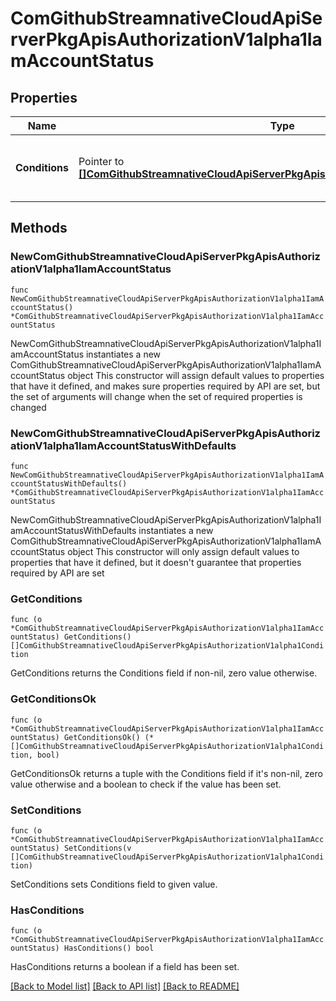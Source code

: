 # ComGithubStreamnativeCloudApiServerPkgApisAuthorizationV1alpha1IamAccountStatus

## Properties

Name | Type | Description | Notes
------------ | ------------- | ------------- | -------------
**Conditions** | Pointer to [**[]ComGithubStreamnativeCloudApiServerPkgApisAuthorizationV1alpha1Condition**](ComGithubStreamnativeCloudApiServerPkgApisAuthorizationV1alpha1Condition.md) | Conditions is an array of current observed conditions. | [optional] 

## Methods

### NewComGithubStreamnativeCloudApiServerPkgApisAuthorizationV1alpha1IamAccountStatus

`func NewComGithubStreamnativeCloudApiServerPkgApisAuthorizationV1alpha1IamAccountStatus() *ComGithubStreamnativeCloudApiServerPkgApisAuthorizationV1alpha1IamAccountStatus`

NewComGithubStreamnativeCloudApiServerPkgApisAuthorizationV1alpha1IamAccountStatus instantiates a new ComGithubStreamnativeCloudApiServerPkgApisAuthorizationV1alpha1IamAccountStatus object
This constructor will assign default values to properties that have it defined,
and makes sure properties required by API are set, but the set of arguments
will change when the set of required properties is changed

### NewComGithubStreamnativeCloudApiServerPkgApisAuthorizationV1alpha1IamAccountStatusWithDefaults

`func NewComGithubStreamnativeCloudApiServerPkgApisAuthorizationV1alpha1IamAccountStatusWithDefaults() *ComGithubStreamnativeCloudApiServerPkgApisAuthorizationV1alpha1IamAccountStatus`

NewComGithubStreamnativeCloudApiServerPkgApisAuthorizationV1alpha1IamAccountStatusWithDefaults instantiates a new ComGithubStreamnativeCloudApiServerPkgApisAuthorizationV1alpha1IamAccountStatus object
This constructor will only assign default values to properties that have it defined,
but it doesn't guarantee that properties required by API are set

### GetConditions

`func (o *ComGithubStreamnativeCloudApiServerPkgApisAuthorizationV1alpha1IamAccountStatus) GetConditions() []ComGithubStreamnativeCloudApiServerPkgApisAuthorizationV1alpha1Condition`

GetConditions returns the Conditions field if non-nil, zero value otherwise.

### GetConditionsOk

`func (o *ComGithubStreamnativeCloudApiServerPkgApisAuthorizationV1alpha1IamAccountStatus) GetConditionsOk() (*[]ComGithubStreamnativeCloudApiServerPkgApisAuthorizationV1alpha1Condition, bool)`

GetConditionsOk returns a tuple with the Conditions field if it's non-nil, zero value otherwise
and a boolean to check if the value has been set.

### SetConditions

`func (o *ComGithubStreamnativeCloudApiServerPkgApisAuthorizationV1alpha1IamAccountStatus) SetConditions(v []ComGithubStreamnativeCloudApiServerPkgApisAuthorizationV1alpha1Condition)`

SetConditions sets Conditions field to given value.

### HasConditions

`func (o *ComGithubStreamnativeCloudApiServerPkgApisAuthorizationV1alpha1IamAccountStatus) HasConditions() bool`

HasConditions returns a boolean if a field has been set.


[[Back to Model list]](../README.md#documentation-for-models) [[Back to API list]](../README.md#documentation-for-api-endpoints) [[Back to README]](../README.md)


